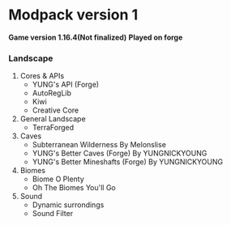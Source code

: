 # Modpack version 1

**Game version 1.16.4(Not finalized)**
**Played on forge**

### Landscape

1. Cores & APIs
    - YUNG's API (Forge)
    - AutoRegLib
    - Kiwi
    - Creative Core
2. General Landscape
    - TerraForged
3. Caves
    - Subterranean Wilderness By Melonslise
    - YUNG's Better Caves (Forge) By YUNGNICKYOUNG
    - YUNG's Better Mineshafts (Forge) By YUNGNICKYOUNG
4. Biomes
    - Biome O Plenty
    - Oh The Biomes You'll Go
5. Sound
    - Dynamic surrondings
    - Sound Filter
    
